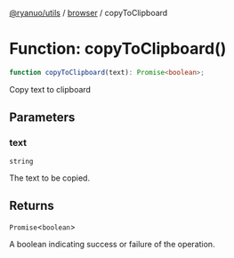 [@ryanuo/utils](../../index.md) / [browser](../index.md) / copyToClipboard

# Function: copyToClipboard()

```ts
function copyToClipboard(text): Promise<boolean>;
```

Copy text to clipboard

## Parameters

### text

`string`

The text to be copied.

## Returns

`Promise`\<`boolean`\>

A boolean indicating success or failure of the operation.
